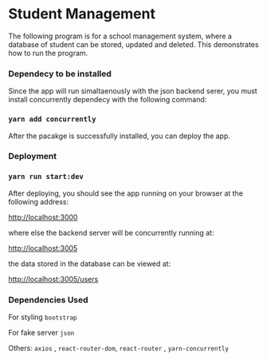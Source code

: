 # Student Management

The following program is for a school management system, where a database of
student can be stored, updated and deleted.
This demonstrates how to run the program.
### Dependecy to be installed 
Since the app will run simaltaenously with the json backend serer, you must install concurrently dependecy with the following command:
### `yarn add concurrently`
After the pacakge is successfully installed, you can deploy the app.

### Deployment
### `yarn run start:dev`
After deploying, you should see the app running on your browser at the following address:

[http://localhost:3000](http://localhost:3000)

where else the backend server will be concurrently running at:

[http://localhost:3005](http://localhost:3005)

the data stored in the database can be viewed at:

[http://localhost:3005/users](http://localhost:3005/users)


### Dependencies Used
For styling `bootstrap`

For fake server `json`

Others: `axios` , `react-router-dom`, `react-router` , `yarn-concurrently`



